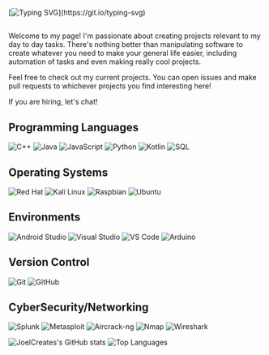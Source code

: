 [![Typing SVG](https://readme-typing-svg.demolab.com?font=Fira+Code&weight=700&size=50&pause=1000&color=0064F7&center=true&random=false&width=800&height=100&lines=Hey+there!%F0%9F%91%8B;My+name+is+Joel!;Nice+to+meet+you!)](https://git.io/typing-svg)
##
Welcome to my page! I'm passionate about creating projects relevant to my day to day tasks. There's nothing better than manipulating software to create whatever you need to make your general life easier, including automation of tasks and even making really cool projects. 

Feel free to check out my current projects. You can open issues and make pull requests to whichever projects you find interesting here!

If you are hiring, let's chat!
<!--
Here are some ideas to get you started:

- 🔭 I’m currently working on ...
- 🌱 I’m currently learning ...
- 👯 I’m looking to collaborate on ...
- 🤔 I’m looking for help with ...
- 💬 Ask me about ...
- 📫 How to reach me: ...
- ⚡ Fun fact: ...
-->
## Programming Languages

![C++](https://img.shields.io/badge/-C++-00599C?style=flat-square&logo=cplusplus)
![Java](https://img.shields.io/badge/-Java-007396?style=flat-square&logo=java)
![JavaScript](https://img.shields.io/badge/-JavaScript-black?style=flat-square&logo=javascript)
![Python](https://img.shields.io/badge/-Python-3776AB?style=flat-square&logo=Python)
![Kotlin](https://img.shields.io/badge/-Kotlin-7F52FF?style=flat-square&logo=kotlin)
![SQL](https://img.shields.io/badge/SQL-4479A1?style=flat-square&logo=MySQL&logoColor=white)


## Operating Systems
![Red Hat](https://img.shields.io/badge/-Red%20Hat-EE0000?style=flat-square&logo=redhat)
![Kali Linux](https://img.shields.io/badge/-Kali%20Linux-557C94?style=flat-square&logo=kali-linux)
![Raspbian](https://img.shields.io/badge/-Raspbian-A22846?style=flat-square&logo=raspberry-pi)
![Ubuntu](https://img.shields.io/badge/-Ubuntu-E95420?style=flat-square&logo=ubuntu)


## Environments 
![Android Studio](https://img.shields.io/badge/-Android%20Studio-3DDC84?style=flat-square&logo=android-studio)
![Visual Studio](https://img.shields.io/badge/-Visual%20Studio-5C2D91?style=flat-square&logo=visual-studio)
![VS Code](https://img.shields.io/badge/-VS%20Code-007ACC?style=flat-square&logo=visual-studio-code)
![Arduino](https://img.shields.io/badge/-Arduino-00979D?style=flat-square&logo=arduino)

## Version Control
![Git](https://img.shields.io/badge/-Git-black?style=flat-square&logo=git)
![GitHub](https://img.shields.io/badge/-GitHub-181717?style=flat-square&logo=github)

## CyberSecurity/Networking
![Splunk](https://img.shields.io/badge/-Splunk-000000?style=flat-square&logo=splunk)
![Metasploit](https://img.shields.io/badge/-Metasploit-000000?style=flat-square&logo=metasploit)
![Aircrack-ng](https://img.shields.io/badge/Aircrack--ng-1.6-blue)
![Nmap](https://img.shields.io/badge/Nmap-000000?style=flat-square&logo=Nmap&logoColor=white)
![Wireshark](https://img.shields.io/badge/Wireshark-1679A7?style=flat-square&logo=wireshark&logoColor=white)


![JoelCreates's GitHub stats](https://github-readme-stats.vercel.app/api?username=JoelCreates&show_icons=true)
![Top Languages](https://github-readme-stats.vercel.app/api/top-langs/?username=JoelCreates&layout=compact)
